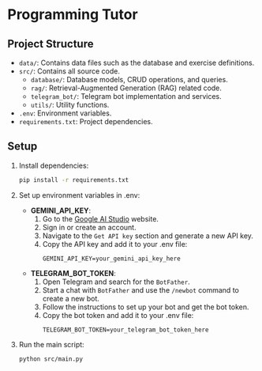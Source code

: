 # Programming Tutor

## Project Structure

- `data/`: Contains data files such as the database and exercise definitions.
- `src/`: Contains all source code.
  - `database/`: Database models, CRUD operations, and queries.
  - `rag/`: Retrieval-Augmented Generation (RAG) related code.
  - `telegram_bot/`: Telegram bot implementation and services.
  - `utils/`: Utility functions.
- `.env`: Environment variables.
- `requirements.txt`: Project dependencies.

## Setup

1. Install dependencies:
    ```sh
    pip install -r requirements.txt
    ```

2. Set up environment variables in .env:
    - **GEMINI_API_KEY**:
        1. Go to the [Google AI Studio](https://aistudio.google.com) website.
        2. Sign in or create an account.
        3. Navigate to the `Get API key` section and generate a new API key.
        4. Copy the API key and add it to your .env file:
            ```plaintext
            GEMINI_API_KEY=your_gemini_api_key_here
            ```
    - **TELEGRAM_BOT_TOKEN**:
        1. Open Telegram and search for the `BotFather`.
        2. Start a chat with `BotFather` and use the `/newbot` command to create a new bot.
        3. Follow the instructions to set up your bot and get the bot token.
        4. Copy the bot token and add it to your .env file:
            ```plaintext
            TELEGRAM_BOT_TOKEN=your_telegram_bot_token_here
            ```

3. Run the main script:
    ```sh
    python src/main.py
    ```